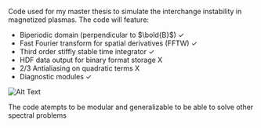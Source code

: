 ﻿Code used for my master thesis to simulate the interchange instability in magnetized plasmas. The code will feature:
* Biperiodic domain (perpendicular to $\bold{B}$) ✓
* Fast Fourier transform for spatial derivatives (FFTW) ✓
* Third order stiffly stable time integrator ✓
* HDF data output for binary format storage X
* 2/3 Antialiasing on quadratic terms X
* Diagnostic modules ✓

![Alt Text](vorticity.gif)

The code atempts to be modular and generalizable to be able to solve other spectral problems
